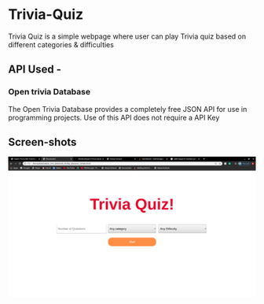 # Trivia-Quiz
Trivia Quiz is a simple webpage where user can play Trivia quiz based on different categories & difficulties


## API Used - 
### Open trivia Database​
The Open Trivia Database provides a completely free JSON API for use in programming projects. Use of this API does not require a API Key​

## Screen-shots
![sshot1](https://github.com/AlokKothiyal1/Trivia-Quiz/blob/master/images/Screenshot%20from%202020-06-07%2014-13-23.png)
